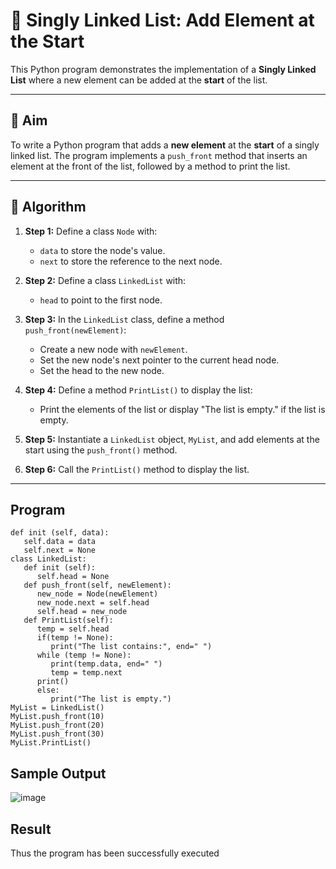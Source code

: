 # 📝 Singly Linked List: Add Element at the Start

This Python program demonstrates the implementation of a **Singly Linked List** where a new element can be added at the **start** of the list.

---

## 🎯 Aim

To write a Python program that adds a **new element** at the **start** of a singly linked list. The program implements a `push_front` method that inserts an element at the front of the list, followed by a method to print the list.

---

## 🧠 Algorithm

1. **Step 1:** Define a class `Node` with:
   - `data` to store the node's value.
   - `next` to store the reference to the next node.
   
2. **Step 2:** Define a class `LinkedList` with:
   - `head` to point to the first node.
   
3. **Step 3:** In the `LinkedList` class, define a method `push_front(newElement)`:
   - Create a new node with `newElement`.
   - Set the new node's next pointer to the current head node.
   - Set the head to the new node.

4. **Step 4:** Define a method `PrintList()` to display the list:
   - Print the elements of the list or display "The list is empty." if the list is empty.

5. **Step 5:** Instantiate a `LinkedList` object, `MyList`, and add elements at the start using the `push_front()` method.

6. **Step 6:** Call the `PrintList()` method to display the list.

---

## Program
```
def init (self, data): 
   self.data = data 
   self.next = None
class LinkedList:
   def init (self):
      self.head = None
   def push_front(self, newElement): 
      new_node = Node(newElement) 
      new_node.next = self.head 
      self.head = new_node
   def PrintList(self):
      temp = self.head 
      if(temp != None):
         print("The list contains:", end=" ") 
      while (temp != None): 
         print(temp.data, end=" ")
         temp = temp.next 
      print()
      else:
         print("The list is empty.")
MyList = LinkedList()
MyList.push_front(10) 
MyList.push_front(20) 
MyList.push_front(30) 
MyList.PrintList()
```
## Sample Output
![image](https://github.com/user-attachments/assets/cc9d255e-55f6-4396-87b9-5c2e28dc8ae9)

## Result
Thus the program has been successfully executed

